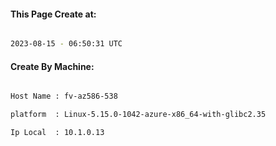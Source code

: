 
   
#### This Page Create at:

```bash

2023-08-15 - 06:50:31 UTC

```

#### Create By Machine:

```bash

Host Name : fv-az586-538

platform  : Linux-5.15.0-1042-azure-x86_64-with-glibc2.35

Ip Local  : 10.1.0.13

```

